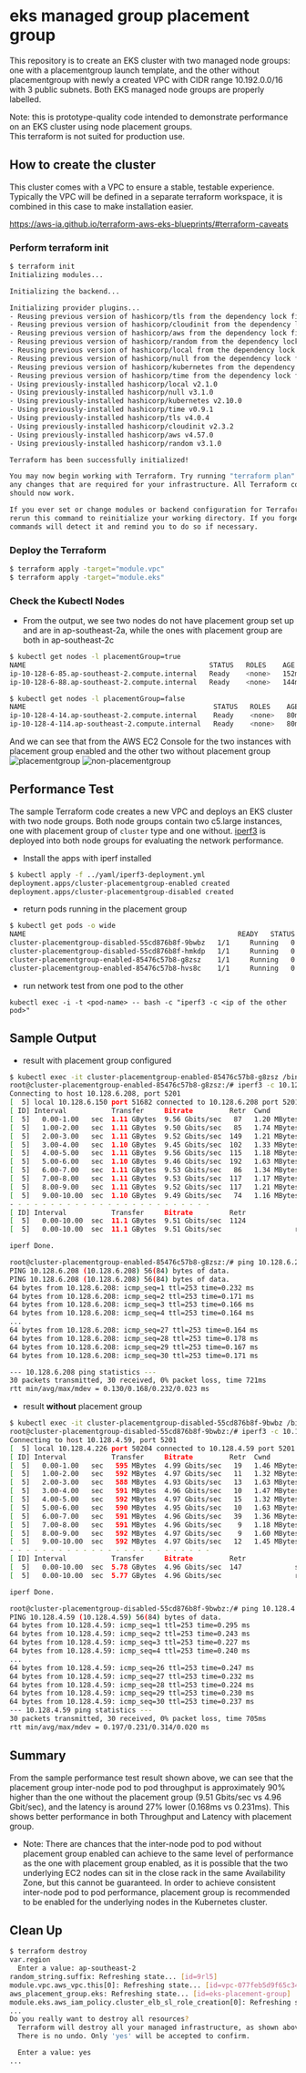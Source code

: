 # eks managed group placement group

This repository is to create an EKS cluster with two managed node groups: one with a placementgroup launch template, and the other without placementgroup with newly a created VPC with CIDR range 10.192.0.0/16 with 3 public subnets. Both EKS managed node groups are properly labelled. 

Note: this is prototype-quality code intended to demonstrate performance on an EKS cluster using node placement groups.   
This terraform is not suited for production use.

## How to create the cluster

This cluster comes with a VPC to ensure a stable, testable experience.   Typically the VPC will be defined in a separate terraform
workspace, it is combined in this case to make installation easier.

https://aws-ia.github.io/terraform-aws-eks-blueprints/#terraform-caveats


### Perform terraform init

```bash
$ terraform init
Initializing modules...

Initializing the backend...

Initializing provider plugins...
- Reusing previous version of hashicorp/tls from the dependency lock file
- Reusing previous version of hashicorp/cloudinit from the dependency lock file
- Reusing previous version of hashicorp/aws from the dependency lock file
- Reusing previous version of hashicorp/random from the dependency lock file
- Reusing previous version of hashicorp/local from the dependency lock file
- Reusing previous version of hashicorp/null from the dependency lock file
- Reusing previous version of hashicorp/kubernetes from the dependency lock file
- Reusing previous version of hashicorp/time from the dependency lock file
- Using previously-installed hashicorp/local v2.1.0
- Using previously-installed hashicorp/null v3.1.0
- Using previously-installed hashicorp/kubernetes v2.10.0
- Using previously-installed hashicorp/time v0.9.1
- Using previously-installed hashicorp/tls v4.0.4
- Using previously-installed hashicorp/cloudinit v2.3.2
- Using previously-installed hashicorp/aws v4.57.0
- Using previously-installed hashicorp/random v3.1.0

Terraform has been successfully initialized!

You may now begin working with Terraform. Try running "terraform plan" to see
any changes that are required for your infrastructure. All Terraform commands
should now work.

If you ever set or change modules or backend configuration for Terraform,
rerun this command to reinitialize your working directory. If you forget, other
commands will detect it and remind you to do so if necessary.
```

### Deploy the Terraform 

```bash
$ terraform apply -target="module.vpc"
$ terraform apply -target="module.eks"
```

### Check the Kubectl Nodes

* From the output, we see two nodes do not have placement group set up and are in ap-southeast-2a, while the ones with placement group are both in ap-southeast-2c

```bash
$ kubectl get nodes -l placementGroup=true
NAME                                             STATUS   ROLES    AGE    VERSION
ip-10-128-6-85.ap-southeast-2.compute.internal   Ready    <none>   152m   v1.21.2-eks-55daa9d
ip-10-128-6-88.ap-southeast-2.compute.internal   Ready    <none>   144m   v1.21.2-eks-55daa9d

$ kubectl get nodes -l placementGroup=false
NAME                                              STATUS   ROLES    AGE   VERSION
ip-10-128-4-14.ap-southeast-2.compute.internal    Ready    <none>   80m   v1.21.2-eks-55daa9d
ip-10-128-4-114.ap-southeast-2.compute.internal   Ready    <none>   80m   v1.21.2-eks-55daa9d
```
And we can see that from the AWS EC2 Console for the two instances with placement group enabled and the other two without placement group
![placementgroup](./assets/images/placementgroup.png)
![non-placementgroup](./assets/images/non-placementgroup.png)

## Performance Test

The sample Terraform code creates a new VPC and deploys an EKS cluster with two node groups. Both node groups contain two c5.large instances, one with placement group of `cluster` type and one without. [iperf3](https://hub.docker.com/r/networkstatic/iperf3) is deployed into both node groups for evaluating the network performance.

 * Install the apps with iperf installed
 
 ```bash
 $ kubectl apply -f ../yaml/iperf3-deployment.yml
 deployment.apps/cluster-placementgroup-enabled created
 deployment.apps/cluster-placementgroup-disabled created
 ```

 * return pods running in the placement group

```bash
$ kubectl get pods -o wide
NAME                                                    READY   STATUS    RESTARTS   AGE    IP             NODE                                              NOMINATED NODE   READINESS GATES
cluster-placementgroup-disabled-55cd876b8f-9bwbz   1/1     Running   0          39m    10.128.4.226   ip-10-128-4-14.ap-southeast-2.compute.internal    <none>           <none>
cluster-placementgroup-disabled-55cd876b8f-hmkdp   1/1     Running   0          6m6s   10.128.4.59    ip-10-128-4-114.ap-southeast-2.compute.internal   <none>           <none>
cluster-placementgroup-enabled-85476c57b8-g8zsz    1/1     Running   0          41m    10.128.6.150   ip-10-128-6-85.ap-southeast-2.compute.internal    <none>           <none>
cluster-placementgroup-enabled-85476c57b8-hvs8c    1/1     Running   0          41m    10.128.6.208   ip-10-128-6-88.ap-southeast-2.compute.internal    <none>           <none>
```

 * run network test from one pod to the other

```
kubectl exec -i -t <pod-name> -- bash -c "iperf3 -c <ip of the other pod>"
```

## Sample Output

 * result with placement group configured

```bash
$ kubectl exec -it cluster-placementgroup-enabled-85476c57b8-g8zsz /bin/bash
root@cluster-placementgroup-enabled-85476c57b8-g8zsz:/# iperf3 -c 10.128.6.208
Connecting to host 10.128.6.208, port 5201
[  5] local 10.128.6.150 port 51682 connected to 10.128.6.208 port 5201
[ ID] Interval           Transfer     Bitrate         Retr  Cwnd
[  5]   0.00-1.00   sec  1.11 GBytes  9.56 Gbits/sec   87   1.20 MBytes       
[  5]   1.00-2.00   sec  1.11 GBytes  9.50 Gbits/sec   85   1.74 MBytes       
[  5]   2.00-3.00   sec  1.11 GBytes  9.52 Gbits/sec  149   1.21 MBytes       
[  5]   3.00-4.00   sec  1.10 GBytes  9.45 Gbits/sec  102   1.33 MBytes       
[  5]   4.00-5.00   sec  1.11 GBytes  9.56 Gbits/sec  115   1.18 MBytes       
[  5]   5.00-6.00   sec  1.10 GBytes  9.46 Gbits/sec  192   1.63 MBytes       
[  5]   6.00-7.00   sec  1.11 GBytes  9.53 Gbits/sec   86   1.34 MBytes       
[  5]   7.00-8.00   sec  1.11 GBytes  9.53 Gbits/sec  117   1.17 MBytes       
[  5]   8.00-9.00   sec  1.11 GBytes  9.52 Gbits/sec  117   1.21 MBytes       
[  5]   9.00-10.00  sec  1.10 GBytes  9.49 Gbits/sec   74   1.16 MBytes       
- - - - - - - - - - - - - - - - - - - - - - - - -
[ ID] Interval           Transfer     Bitrate         Retr
[  5]   0.00-10.00  sec  11.1 GBytes  9.51 Gbits/sec  1124             sender
[  5]   0.00-10.00  sec  11.1 GBytes  9.51 Gbits/sec                  receiver

iperf Done.

root@cluster-placementgroup-enabled-85476c57b8-g8zsz:/# ping 10.128.6.208
PING 10.128.6.208 (10.128.6.208) 56(84) bytes of data.
PING 10.128.6.208 (10.128.6.208) 56(84) bytes of data.
64 bytes from 10.128.6.208: icmp_seq=1 ttl=253 time=0.232 ms
64 bytes from 10.128.6.208: icmp_seq=2 ttl=253 time=0.171 ms
64 bytes from 10.128.6.208: icmp_seq=3 ttl=253 time=0.166 ms
64 bytes from 10.128.6.208: icmp_seq=4 ttl=253 time=0.164 ms
...
64 bytes from 10.128.6.208: icmp_seq=27 ttl=253 time=0.164 ms
64 bytes from 10.128.6.208: icmp_seq=28 ttl=253 time=0.178 ms
64 bytes from 10.128.6.208: icmp_seq=29 ttl=253 time=0.167 ms
64 bytes from 10.128.6.208: icmp_seq=30 ttl=253 time=0.171 ms

--- 10.128.6.208 ping statistics ---
30 packets transmitted, 30 received, 0% packet loss, time 721ms
rtt min/avg/max/mdev = 0.130/0.168/0.232/0.023 ms
```

 * result **without** placement group

```bash
$ kubectl exec -it cluster-placementgroup-disabled-55cd876b8f-9bwbz /bin/bash
root@cluster-placementgroup-disabled-55cd876b8f-9bwbz:/# iperf3 -c 10.128.4.59
Connecting to host 10.128.4.59, port 5201
[  5] local 10.128.4.226 port 50204 connected to 10.128.4.59 port 5201
[ ID] Interval           Transfer     Bitrate         Retr  Cwnd
[  5]   0.00-1.00   sec   595 MBytes  4.99 Gbits/sec   19   1.46 MBytes       
[  5]   1.00-2.00   sec   592 MBytes  4.97 Gbits/sec   11   1.32 MBytes       
[  5]   2.00-3.00   sec   588 MBytes  4.93 Gbits/sec   13   1.63 MBytes       
[  5]   3.00-4.00   sec   591 MBytes  4.96 Gbits/sec   10   1.47 MBytes       
[  5]   4.00-5.00   sec   592 MBytes  4.97 Gbits/sec   15   1.32 MBytes       
[  5]   5.00-6.00   sec   590 MBytes  4.95 Gbits/sec   10   1.63 MBytes       
[  5]   6.00-7.00   sec   591 MBytes  4.96 Gbits/sec   39   1.36 MBytes       
[  5]   7.00-8.00   sec   591 MBytes  4.96 Gbits/sec    9   1.18 MBytes       
[  5]   8.00-9.00   sec   592 MBytes  4.97 Gbits/sec    9   1.60 MBytes       
[  5]   9.00-10.00  sec   592 MBytes  4.97 Gbits/sec   12   1.45 MBytes       
- - - - - - - - - - - - - - - - - - - - - - - - -
[ ID] Interval           Transfer     Bitrate         Retr
[  5]   0.00-10.00  sec  5.78 GBytes  4.96 Gbits/sec  147             sender
[  5]   0.00-10.00  sec  5.77 GBytes  4.96 Gbits/sec                  receiver

iperf Done.

root@cluster-placementgroup-disabled-55cd876b8f-9bwbz:/# ping 10.128.4.59
PING 10.128.4.59 (10.128.4.59) 56(84) bytes of data.
64 bytes from 10.128.4.59: icmp_seq=1 ttl=253 time=0.295 ms
64 bytes from 10.128.4.59: icmp_seq=2 ttl=253 time=0.243 ms
64 bytes from 10.128.4.59: icmp_seq=3 ttl=253 time=0.227 ms
64 bytes from 10.128.4.59: icmp_seq=4 ttl=253 time=0.240 ms
...
64 bytes from 10.128.4.59: icmp_seq=26 ttl=253 time=0.247 ms
64 bytes from 10.128.4.59: icmp_seq=27 ttl=253 time=0.232 ms
64 bytes from 10.128.4.59: icmp_seq=28 ttl=253 time=0.224 ms
64 bytes from 10.128.4.59: icmp_seq=29 ttl=253 time=0.230 ms
64 bytes from 10.128.4.59: icmp_seq=30 ttl=253 time=0.237 ms
--- 10.128.4.59 ping statistics ---
30 packets transmitted, 30 received, 0% packet loss, time 705ms
rtt min/avg/max/mdev = 0.197/0.231/0.314/0.020 ms
```

## Summary

From the sample performance test result shown above, we can see that the placement group inter-node pod to pod throughput is approximately 90% higher than the one without the placement group (9.51 Gbits/sec vs 4.96 Gbit/sec), and the latency is around 27% lower (0.168ms vs 0.231ms). This shows better performance in both Throughput and Latency with placement group. 

* Note: There are chances that the inter-node pod to pod without placement group enabled can achieve to the same level of performance as the one with placement group enabled, as it is possible that the two underlying EC2 nodes can sit in the close rack in the same Availability Zone, but this cannot be guaranteed. In order to achieve consistent inter-node pod to pod performance, placement group is recommended to be enabled for the underlying nodes in the Kubernetes cluster. 

## Clean Up

```bash
$ terraform destroy
var.region
  Enter a value: ap-southeast-2
random_string.suffix: Refreshing state... [id=9rl5]
module.vpc.aws_vpc.this[0]: Refreshing state... [id=vpc-077feb5d9f65c3439]
aws_placement_group.eks: Refreshing state... [id=eks-placement-group]
module.eks.aws_iam_policy.cluster_elb_sl_role_creation[0]: Refreshing state... [id=arn:aws:iam::030977880123:policy/PlacementGroupDemoEKS-9rl5-elb-sl-role-creation20211001114109805100000001]
...
Do you really want to destroy all resources?
  Terraform will destroy all your managed infrastructure, as shown above.
  There is no undo. Only 'yes' will be accepted to confirm.

  Enter a value: yes
...
```
